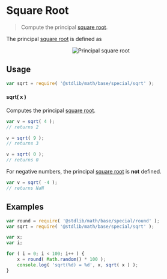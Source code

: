 Square Root
===

> Compute the principal [square root][square-root].

<!-- <intro> -->
The principal [square root][square-root] is defined as

<!-- <equation class="equation" label="eq:principal_square_root" align="center" raw="\sqrt{x^2} = \begin{matrix} x, & \textrm{if}\ x \geq 0\end{matrix}" alt="Principal square root"> -->
<div class="equation" align="center" data-raw-text="\sqrt{x^2} = \begin{matrix} x, &amp; \textrm{if}\ x \geq 0\end{matrix}" data-equation="eq:principal_square_root">
    <img src="https://cdn.rawgit.com/stdlib-js/stdlib/bab14484ac197d07bfab411d5c56ce929e6a3571/lib/node_modules/@stdlib/math/base/special/sqrt/docs/img/sqrt.svg" alt="Principal square root">
    <br>
</div>
<!-- </equation> -->

<!-- </intro> -->

<!-- <usage> -->
## Usage

``` javascript
var sqrt = require( '@stdlib/math/base/special/sqrt' );
```

#### sqrt( x )

Computes the principal [square root][square-root].

``` javascript
var v = sqrt( 4 );
// returns 2

v = sqrt( 9 );
// returns 3

v = sqrt( 0 );
// returns 0
```

For negative numbers, the principal [square root][square-root] is __not__ defined.

``` javascript
var v = sqrt( -4 );
// returns NaN
```

<!-- </usage> -->

<!-- <examples> -->
## Examples

``` javascript
var round = require( '@stdlib/math/base/special/round' );
var sqrt = require( '@stdlib/math/base/special/sqrt' );

var x;
var i;

for ( i = 0; i < 100; i++ ) {
    x = round( Math.random() * 100 );
    console.log( 'sqrt(%d) = %d', x, sqrt( x ) );
}
```

<!-- </examples> -->

<!-- <links> -->
[square-root]: https://en.wikipedia.org/wiki/Square_root
<!-- </links> -->
